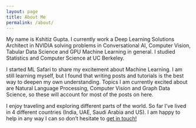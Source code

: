 ```yaml
---
layout: page
title: About Me
permalink: /about/
---
```


My name is Kshitiz Gupta. I currently work a Deep Learning Solutions Architect in NVIDIA solving problems in Conversational AI, Computer Vision, Tabular Data Science and GPU Machine Learning in general. I studied Statistics and Computer Science at UC Berkeley.

I started ML Safari to share my excitement about Machine Learning. I am still learning myself, but I found that writing posts and tutorials is the best way to deepen my own understanding. Topics I am currently excited about are Natural Language Processing, Computer Vision and Graph Data Science, so these will account for most of the posts on here. 

I enjoy traveling and exploring different parts of the world. So far I’ve lived in 4 different countries (India, UAE, Saudi Arabia and US). I am happy to help in any way I can so don’t hesitate to [get in touch!](mailto:kshtzgupta1997@gmail.com)
